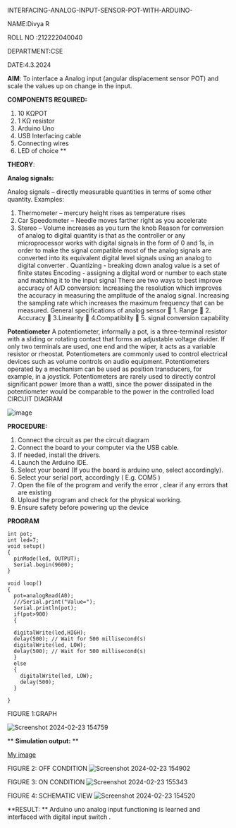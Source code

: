   INTERFACING-ANALOG-INPUT-SENSOR-POT-WITH-ARDUINO-
 
NAME:Divya R

ROLL NO :212222040040

DEPARTMENT:CSE

DATE:4.3.2024





**AIM**:  To interface a Analog  input (angular displacement sensor POT) and scale the values up on change in the input.


**COMPONENTS REQUIRED:**
1.	10 KΩPOT
2.	1 KΩ resistor 
3.	Arduino Uno 
4.	USB Interfacing cable 
5.	Connecting wires 
6.	LED of choice 
**


**THEORY**: 

**Analog signals:**

Analog signals – directly measurable quantities in terms of some other quantity.
Examples:
1. Thermometer – mercury height rises as temperature rises
2. Car Speedometer – Needle moves farther right as you accelerate
3. Stereo – Volume increases as you turn the knob
Reason for conversion of analog to digital quantity is that as the controller or any microprocessor works with digital signals in the form of 0 and 1s, in order to make the signal compatible  most of the analog signals are converted into its equivalent digital level signals using an analog to digital converter .
Quantizing - breaking down analog value is a set of finite states
Encoding - assigning a digital word or number to each state and matching it to the input signal
 There are two ways to best improve accuracy of A/D conversion:
Increasing the resolution which improves the accuracy in measuring the amplitude of the analog signal.
Increasing the sampling rate which increases the maximum frequency that can be measured.
General specifications of analog sensor
	1. Range
	2. Accuracy
	3.Linearity
	4.Compatiblity
	5. signal conversion capability

**Potentiometer**
A potentiometer, informally a pot, is a three-terminal resistor with a sliding or rotating contact that forms an adjustable voltage divider. If only two terminals are used, one end and the wiper, it acts as a variable resistor or rheostat.
Potentiometers are commonly used to control electrical devices such as volume controls on audio equipment. Potentiometers operated by a mechanism can be used as position transducers, for example, in a joystick. Potentiometers are rarely used to directly control significant power (more than a watt), since the power dissipated in the potentiometer would be comparable to the power in the controlled load
CIRCUIT DIAGRAM





![image](https://user-images.githubusercontent.com/36288975/163530788-eec3cdc3-95e8-4d2d-8349-6d0ea4c9439c.png)





**PROCEDURE:**

1.	Connect the circuit as per the circuit diagram 
2.	Connect the board to your computer via the USB cable.
3.	If needed, install the drivers.
4.	Launch the Arduino IDE.
5.	Select your board (If you the board is arduino uno, select accordingly).
6.	Select your serial port, accordingly ( E.g. COM5 )
7.	Open the file of the program  and verify the error , clear if any errors that are existing 
8.	Upload the program and check for the physical working. 
9.	Ensure safety before powering up the device 



**PROGRAM** 
```
int pot;
int led=7;
void setup()
{
  pinMode(led, OUTPUT);
  Serial.begin(9600);
}

void loop()
{
  pot=analogRead(A0);
  ///Serial.print("Value=");
  Serial.println(pot);
  if(pot>900)
  {
    
  digitalWrite(led,HIGH);
  delay(500); // Wait for 500 millisecond(s)
  digitalWrite(led, LOW);
  delay(500); // Wait for 500 millisecond(s)
  }
  else
  {
    digitalWrite(led, LOW);
    delay(500);
  }
    
}
```



FIGURE 1:GRAPH

![Screenshot 2024-02-23 154759](https://github.com/divyadivya10/EXPERIMENT-NO--02-INTERFACING-ANALOG-INPUT-SENSOR-POT-WITH-ARDUINO-/assets/119560271/1152f0ad-404d-4a09-bf6a-aa2b417ffca7)









**
**Simulation output:** 
**


[My image](username.github.com/repository/img/image.jpg)

FIGURE 2: OFF CONDITION
![Screenshot 2024-02-23 154902](https://github.com/divyadivya10/EXPERIMENT-NO--02-INTERFACING-ANALOG-INPUT-SENSOR-POT-WITH-ARDUINO-/assets/119560271/77ae1ced-08f2-4c50-be74-2d36cdb48b0c)

FIGURE 3: ON CONDITION
![Screenshot 2024-02-23 155343](https://github.com/divyadivya10/EXPERIMENT-NO--02-INTERFACING-ANALOG-INPUT-SENSOR-POT-WITH-ARDUINO-/assets/119560271/67086228-639c-4a5b-9180-ed8051de7849)

FIGURE 4: SCHEMATIC VIEW
![Screenshot 2024-02-23 154520](https://github.com/divyadivya10/EXPERIMENT-NO--02-INTERFACING-ANALOG-INPUT-SENSOR-POT-WITH-ARDUINO-/assets/119560271/707e42a9-c1f8-41b5-a746-b2f5f6b35100)










**RESULT: ** Arduino uno analog input functioning is learned and interfaced with digital input switch .
